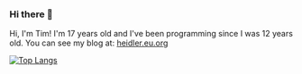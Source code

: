 ### Hi there 👋

Hi, I'm Tim! I'm 17 years old and I've been programming since I was 12 years old.
You can see my blog at: [heidler.eu.org](https://heidler.eu.org)

[![Top Langs](https://github-readme-stats.vercel.app/api/top-langs/?username=timplay33&layout=compact&theme=tokyonight)](https://github.com/anuraghazra/github-readme-stats)
